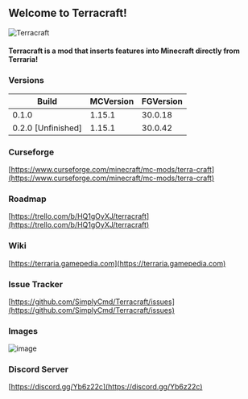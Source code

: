 
## Welcome to Terracraft!
![Terracraft](https://github.com/SimplyCmd/Terracraft/blob/master/main/resources/terracraft_logo.png?raw=true)

#### Terracraft is a mod that inserts features into Minecraft directly from Terraria!

### Versions

| Build     | MCVersion | FGVersion |
| ---       | ---       | ---       |
| 0.1.0     | 1.15.1    | 30.0.18   |
| 0.2.0 [Unfinished]     | 1.15.1    | 30.0.42   |

### Curseforge

[https://www.curseforge.com/minecraft/mc-mods/terra-craft](https://www.curseforge.com/minecraft/mc-mods/terra-craft)  

### Roadmap

[https://trello.com/b/HQ1gOyXJ/terracraft](https://trello.com/b/HQ1gOyXJ/terracraft)  

### Wiki

[https://terraria.gamepedia.com](https://terraria.gamepedia.com)

### Issue Tracker

[https://github.com/SimplyCmd/Terracraft/issues](https://github.com/SimplyCmd/Terracraft/issues)  

### Images

![image](https://i.imgur.com/Z9HJA37.png)

### Discord Server

[https://discord.gg/Yb6z22c](https://discord.gg/Yb6z22c)  
